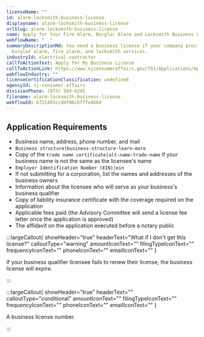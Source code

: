 ```yaml
---
licenseName: ""
id: alarm-locksmith-business-license
displayname: alarm-locksmith-business-license
urlSlug: alarm-locksmith-business-license
name: Apply for Your Fire Alarm, Burglar Alarm and Locksmith Business License
webflowName: "  "
summaryDescriptionMd: You need a business license if your company provides
  burglar alarm, fire alarm, and locksmith services.
industryId: electrical-contractor
callToActionText: Apply for My Business License
callToActionLink: https://www.njconsumeraffairs.gov/fbl/Applications/Application-for-a-Business-License.pdf
webflowIndustry: ""
licenseCertificationClassification: undefined
agencyId: nj-consumer-affairs
divisionPhone: (973) 504-6245
filename: alarm-locksmith-business-license
webflowId: 6721493ccddf06cbf7fe46b4
---
```


## Application Requirements

- Business name, address, phone number, and mail
- `Business structure|business-structure-learn-more`
- Copy of the `trade name certificate|alt-name-trade-name` if your business name is not the same as the licensee's name
- `Employer Identification Number (EIN)|ein`
- If not submitting for a corporation, list the names and addresses of the business owners
- Information about the licensee who will serve as your business's business qualifier
- Copy of liability insurance certificate with the coverage required on the application
- Applicable fees paid (the Advisory Committee will send a license fee letter once the application is approved)
- The affidavit on the application executed before a notary public

:::largeCallout{ showHeader="true" headerText="What if I don't get this license?" calloutType="warning" amountIconText="" filingTypeIconText="" frequencyIconText="" phoneIconText="" emailIconText="" }

If your business qualifier licensee fails to renew their license, the business license will expire.

:::

:::largeCallout{ showHeader="true" headerText="" calloutType="conditional" amountIconText="" filingTypeIconText="" frequencyIconText="" phoneIconText="" emailIconText="" }

A business license number.

:::
